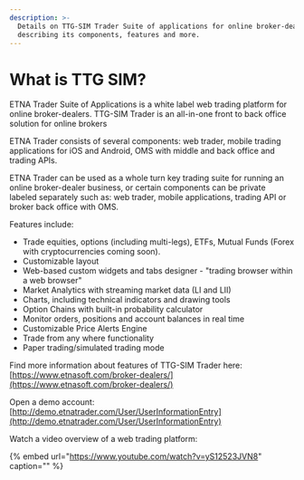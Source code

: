 ```yaml
---
description: >-
  Details on TTG-SIM Trader Suite of applications for online broker-dealers
  describing its components, features and more.
---
```


# What is TTG SIM?

ETNA Trader Suite of Applications is a white label web trading platform for online broker-dealers. TTG-SIM Trader is an all-in-one front to back office solution for online brokers

ETNA Trader consists of several components: web trader, mobile trading applications for iOS and Android, OMS with middle and back office and trading APIs.

ETNA Trader can be used as a whole turn key trading suite for running an online broker-dealer business, or certain components can be private labeled separately such as: web trader, mobile applications, trading API or broker back office with OMS.

Features include:

* Trade equities, options \(including multi-legs\), ETFs, Mutual Funds \(Forex with cryptocurrencies coming soon\).
* Customizable layout 
* Web-based custom widgets and tabs designer - "trading browser within a web browser" 
* Market Analytics with streaming market data \(LI and LII\)
* Charts, including technical indicators and drawing tools
* Option Chains with built-in probability calculator
* Monitor orders, positions and account balances in real time
* Customizable Price Alerts Engine
* Trade from any where functionality
* Paper trading/simulated trading mode 

Find more information about features of TTG-SIM Trader here: [https://www.etnasoft.com/broker-dealers/](https://www.etnasoft.com/broker-dealers/)

Open a demo account: [http://demo.etnatrader.com/User/UserInformationEntry](http://demo.etnatrader.com/User/UserInformationEntry)

Watch a video overview of a web trading platform:

{% embed url="https://www.youtube.com/watch?v=yS12523JVN8" caption="" %}


